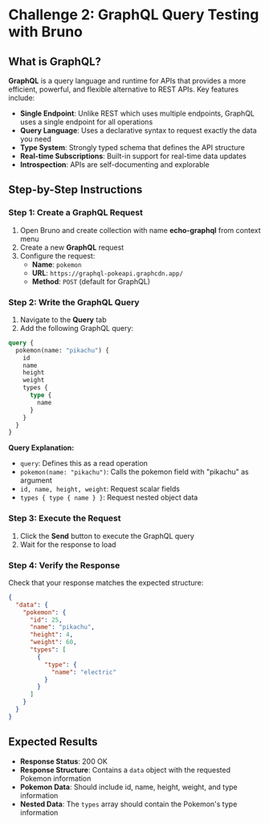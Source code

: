 # Challenge 2: GraphQL Query Testing with Bruno

## What is GraphQL?

**GraphQL** is a query language and runtime for APIs that provides a more efficient, powerful, and flexible alternative to REST APIs. Key features include:

- **Single Endpoint**: Unlike REST which uses multiple endpoints, GraphQL uses a single endpoint for all operations
- **Query Language**: Uses a declarative syntax to request exactly the data you need
- **Type System**: Strongly typed schema that defines the API structure
- **Real-time Subscriptions**: Built-in support for real-time data updates
- **Introspection**: APIs are self-documenting and explorable

## Step-by-Step Instructions

### Step 1: Create a GraphQL Request
1. Open Bruno and create collection with name **echo-graphql** from context menu
2. Create a new **GraphQL** request
3. Configure the request:
   - **Name**: `pokemon`
   - **URL**: `https://graphql-pokeapi.graphcdn.app/`
   - **Method**: `POST` (default for GraphQL)

### Step 2: Write the GraphQL Query
1. Navigate to the **Query** tab
2. Add the following GraphQL query:

```graphql
query {
  pokemon(name: "pikachu") {
    id
    name
    height
    weight
    types {
      type {
        name
      }
    }
  }
}
```

**Query Explanation:**
- `query`: Defines this as a read operation
- `pokemon(name: "pikachu")`: Calls the pokemon field with "pikachu" as argument
- `id, name, height, weight`: Request scalar fields
- `types { type { name } }`: Request nested object data

### Step 3: Execute the Request
1. Click the **Send** button to execute the GraphQL query
2. Wait for the response to load

### Step 4: Verify the Response
Check that your response matches the expected structure:

```json
{
  "data": {
    "pokemon": {
      "id": 25,
      "name": "pikachu",
      "height": 4,
      "weight": 60,
      "types": [
        {
          "type": {
            "name": "electric"
          }
        }
      ]
    }
  }
}
```

## Expected Results
- **Response Status**: 200 OK
- **Response Structure**: Contains a `data` object with the requested Pokemon information
- **Pokemon Data**: Should include id, name, height, weight, and type information
- **Nested Data**: The `types` array should contain the Pokemon's type information
